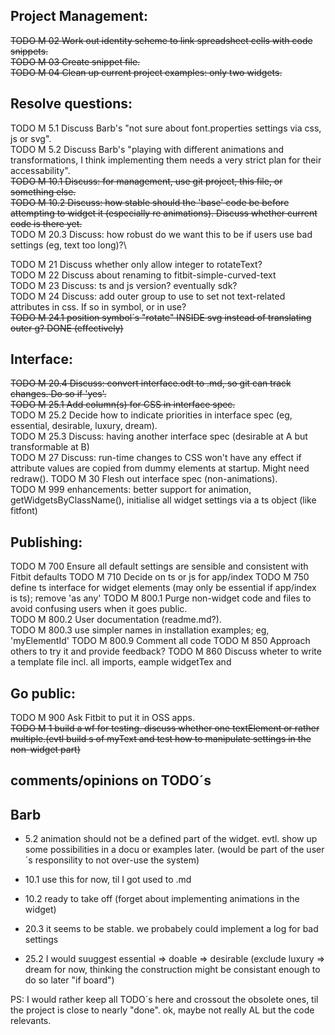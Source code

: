 Project Management:
-
~~TODO M 02 Work out identity scheme to link spreadsheet cells with code snippets.~~\
~~TODO M 03 Create snippet file.~~\
~~TODO M 04 Clean up current project examples: only two widgets.~~

Resolve questions:
-
TODO M 5.1 Discuss Barb's "not sure about font.properties settings via css, js or svg".\
TODO M 5.2 Discuss Barb's "playing with different animations and transformations, I think implementing them needs a very strict plan for their accessability".\
~~TODO M 10.1 Discuss: for management, use git project, this file, or something else.~~\
~~TODO M 10.2 Discuss: how stable should the 'base' code be before attempting to widget it (especially re animations). Discuss whether current code is there yet.~~\
TODO M 20.3 Discuss: how robust do we want this to be if users use bad settings (eg, text too long)?\

TODO M 21 Discuss whether only allow integer to rotateText?\
TODO M 22 Discuss about renaming to fitbit-simple-curved-text\
TODO M 23 Discuss: ts and js version? eventually sdk?\
TODO M 24 Discuss: add outer group to use to set not text-related attributes in css. If so in symbol, or in use?\
~~TODO M 24.1 position symbol´s "rotate" INSIDE svg instead of translating outer g? DONE (effectively)~~

Interface:
-
~~TODO M 20.4 Discuss: convert interface.odt to .md, so git can track changes. Do so if 'yes'.~~\
~~TODO M 25.1 Add column(s) for CSS in interface spec.~~\
TODO M 25.2 Decide how to indicate priorities in interface spec (eg, essential, desirable, luxury, dream).\
TODO M 25.3 Discuss: having another interface spec (desirable at A but transformable at B)\
TODO M 27 Discuss: run-time changes to CSS won't have any effect if attribute values are copied from dummy elements at startup. Might need redraw().
TODO M 30 Flesh out interface spec (non-animations).\
TODO M 999 enhancements: better support for animation, getWidgetsByClassName(), initialise all widget settings via a ts object (like fitfont)


Publishing:
-
TODO M 700 Ensure all default settings are sensible and consistent with Fitbit defaults
TODO M 710 Decide on ts or js for app/index
TODO M 750 define ts interface for widget elements (may only be essential if app/index is ts); remove 'as any'
TODO M 800.1 Purge non-widget code and files to avoid confusing users when it goes public.\
TODO M 800.2 User documentation (readme.md?).\
TODO M 800.3 use simpler names in installation examples; eg, 'myElementId'
TODO M 800.9 Comment all code
TODO M 850 Approach others to try it and provide feedback?
TODO M 860 Discuss wheter to write a template file incl. all imports, eample widgetTex and <use>

 Go public:
 -
TODO M 900 Ask Fitbit to put it in OSS apps.\
~~TODO M 1 build a wf for testing. discuss whether one textElement or rather multiple.(evtl build <use>s of myText and test how to manipulate settings in the non-widget part)~~

comments/opinions on TODO´s
-

Barb
-
* 5.2   animation should not be a defined part of the widget. evtl. show up some possibilities in a docu or examples later.
        (would be part of the user´s responsility to not over-use the system)
* 10.1  use this for now, til I got used to .md
* 10.2  ready to take off (forget about implementing animations in the widget)

* 20.3  it seems to be stable. we probabely could implement a log for bad settings
* 25.2  I would suuggest essential => doable => desirable (exclude luxury => dream for now, thinking the construction might be consistant enough to do so later "if board")

PS: I would rather keep all TODO´s here and crossout the obsolete ones, til the project is close to nearly "done".
ok, maybe not really AL but the code relevants.